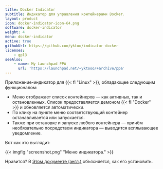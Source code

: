```yaml
---
title: Docker Indicator
subtitle: Индикатор для управления контейнерами Docker.
layout: product
icon: docker-indicator-icon-64.png
software: docker-indicator
weight: 4
menu: docker-indicator
active: true
githubUrl: https://github.com/yktoo/indicator-docker
licenses:
    - gpl3
seeAlso:
    - name: My Launchpad PPA
      url: 'https://launchpad.net/~yktooo/+archive/ppa'
---
```


Приложение-индикатор для {{< fl "Linux" >}}, обладающее следующим функционалом:

* Меню отображает список контейнеров — как активных, так и остановленных. Список предоставляется демоном {{< fl "Docker" >}} и обновляется автоматически.
* По клику на пункте меню соответствующий контейнер останавливается или запускается.
* Также при остановке и запуске любого контейнера — причём необязательно посредством индикатора — выводится всплывающее уведомление.

Вот как это выглядит:

{{< imgfig "screenshot.png" "Меню индикатора." >}}

Нравится? В [Этом документе (англ.)](https://github.com/yktoo/indicator-docker/blob/master/INSTALL) объясняется, как его установить.
